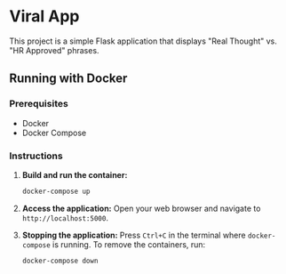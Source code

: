 # Viral App

This project is a simple Flask application that displays "Real Thought" vs. "HR Approved" phrases.

## Running with Docker

### Prerequisites
- Docker
- Docker Compose

### Instructions
1.  **Build and run the container:**
    ```bash
    docker-compose up
    ```
2.  **Access the application:**
    Open your web browser and navigate to `http://localhost:5000`.

3.  **Stopping the application:**
    Press `Ctrl+C` in the terminal where `docker-compose` is running. To remove the containers, run:
    ```bash
    docker-compose down
